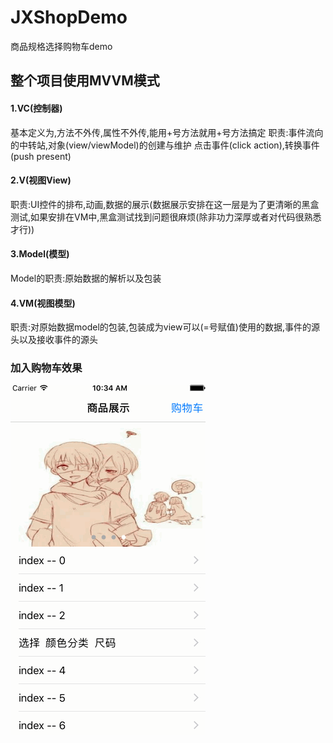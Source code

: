 # JXShopDemo
商品规格选择购物车demo

## 整个项目使用MVVM模式

<p>

#### 1.VC(控制器)
基本定义为,方法不外传,属性不外传,能用+号方法就用+号方法搞定
职责:事件流向的中转站,对象(view/viewModel)的创建与维护
点击事件(click action),转换事件(push present)

#### 2.V(视图View)
职责:UI控件的排布,动画,数据的展示(数据展示安排在这一层是为了更清晰的黑盒测试,如果安排在VM中,黑盒测试找到问题很麻烦(除非功力深厚或者对代码很熟悉才行))

#### 3.Model(模型)
Model的职责:原始数据的解析以及包装

#### 4.VM(视图模型)
职责:对原始数据model的包装,包装成为view可以(=号赋值)使用的数据,事件的源头以及接收事件的源头

</p>

### 加入购物车效果
![image](https://github.com/HJXIcon/JXShopDemo/blob/master/JXShopDemo/images/chooseGood.gif)
